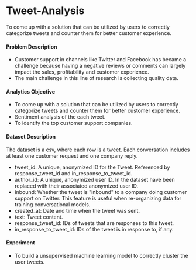 # Tweet-Analysis
To come up with a solution that can be utilized by users to correctly categorize tweets and counter them for better customer experience.
#### Problem Description

* Customer support in channels like Twitter and Facebook has became a challenge because having a negative reviews or comments can largely impact the sales, profitability and customer experience.
* The main challenge in this line of research is collecting quality data.

#### Analytics Objective

*  To come up with a solution that can be utilized by users to correctly categorize tweets and counter them for better customer experience.
* Sentiment analysis of the each tweet.
* To identify the top customer support companies.

#### Dataset Description

The dataset is a csv, where each row is a tweet. Each conversation includes at least one customer request and one company reply.

* tweet_id:	A unique, anonymized ID for the Tweet. Referenced by response_tweet_id and in_response_to_tweet_id.
* author_id: A unique, anonymized user ID. In the dataset have been replaced with their associated anonymized user ID.
* inbound: Whether the tweet is "inbound" to a company doing customer support on Twitter. This feature is useful when re-organizing data for training conversational models.
* created_at: Date and time when the tweet was sent.
* text: Tweet content.
* response_tweet_id: IDs of tweets that are responses to this tweet.
* in_response_to_tweet_id: IDs of the tweet is in response to, if any.

#### Experiment

* To build a unsupervised machine learning model to correctly cluster the user tweets.

